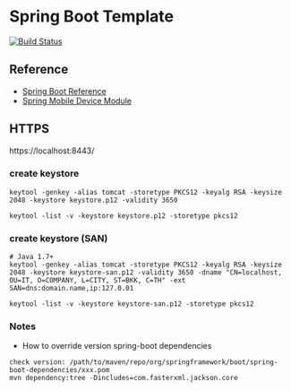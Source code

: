 Spring Boot Template
====================

[![Build Status](https://travis-ci.org/junlapong/spring-boot-template.svg?branch=master)](https://travis-ci.org/junlapong/spring-boot-template)

## Reference
- [Spring Boot Reference](http://docs.spring.io/spring-boot/docs/current/reference/html/)
- [Spring Mobile Device Module](http://docs.spring.io/spring-mobile/docs/current/reference/html/device.html)

## HTTPS
https://localhost:8443/

### create keystore
```
keytool -genkey -alias tomcat -storetype PKCS12 -keyalg RSA -keysize 2048 -keystore keystore.p12 -validity 3650

keytool -list -v -keystore keystore.p12 -storetype pkcs12
```

### create keystore (SAN)
```
# Java 1.7+
keytool -genkey -alias tomcat -storetype PKCS12 -keyalg RSA -keysize 2048 -keystore keystore-san.p12 -validity 3650 -dname "CN=localhost, OU=IT, O=COMPANY, L=CITY, ST=BKK, C=TH" -ext SAN=dns:domain.name,ip:127.0.01

keytool -list -v -keystore keystore-san.p12 -storetype pkcs12
```
### Notes
 - How to override version spring-boot dependencies
```
check version: /path/to/maven/repo/org/springframework/boot/spring-boot-dependencies/xxx.pom
mvn dependency:tree -Dincludes=com.fasterxml.jackson.core
```

